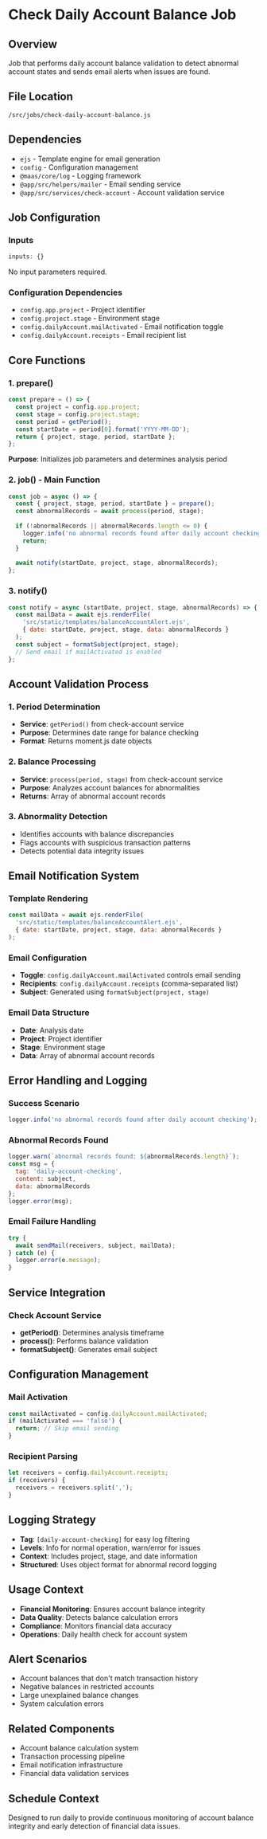 # Check Daily Account Balance Job

## Overview
Job that performs daily account balance validation to detect abnormal account states and sends email alerts when issues are found.

## File Location
`/src/jobs/check-daily-account-balance.js`

## Dependencies
- `ejs` - Template engine for email generation
- `config` - Configuration management
- `@maas/core/log` - Logging framework
- `@app/src/helpers/mailer` - Email sending service
- `@app/src/services/check-account` - Account validation service

## Job Configuration

### Inputs
```javascript
inputs: {}
```
No input parameters required.

### Configuration Dependencies
- `config.app.project` - Project identifier
- `config.project.stage` - Environment stage
- `config.dailyAccount.mailActivated` - Email notification toggle
- `config.dailyAccount.receipts` - Email recipient list

## Core Functions

### 1. prepare()
```javascript
const prepare = () => {
  const project = config.app.project;
  const stage = config.project.stage;
  const period = getPeriod();
  const startDate = period[0].format('YYYY-MM-DD');
  return { project, stage, period, startDate };
};
```
**Purpose**: Initializes job parameters and determines analysis period

### 2. job() - Main Function
```javascript
const job = async () => {
  const { project, stage, period, startDate } = prepare();
  const abnormalRecords = await process(period, stage);
  
  if (!abnormalRecords || abnormalRecords.length <= 0) {
    logger.info('no abnormal records found after daily account checking');
    return;
  }
  
  await notify(startDate, project, stage, abnormalRecords);
};
```

### 3. notify()
```javascript
const notify = async (startDate, project, stage, abnormalRecords) => {
  const mailData = await ejs.renderFile(
    'src/static/templates/balanceAccountAlert.ejs',
    { date: startDate, project, stage, data: abnormalRecords }
  );
  const subject = formatSubject(project, stage);
  // Send email if mailActivated is enabled
};
```

## Account Validation Process

### 1. Period Determination
- **Service**: `getPeriod()` from check-account service
- **Purpose**: Determines date range for balance checking
- **Format**: Returns moment.js date objects

### 2. Balance Processing
- **Service**: `process(period, stage)` from check-account service
- **Purpose**: Analyzes account balances for abnormalities
- **Returns**: Array of abnormal account records

### 3. Abnormality Detection
- Identifies accounts with balance discrepancies
- Flags accounts with suspicious transaction patterns
- Detects potential data integrity issues

## Email Notification System

### Template Rendering
```javascript
const mailData = await ejs.renderFile(
  'src/static/templates/balanceAccountAlert.ejs',
  { date: startDate, project, stage, data: abnormalRecords }
);
```

### Email Configuration
- **Toggle**: `config.dailyAccount.mailActivated` controls email sending
- **Recipients**: `config.dailyAccount.receipts` (comma-separated list)
- **Subject**: Generated using `formatSubject(project, stage)`

### Email Data Structure
- **Date**: Analysis date
- **Project**: Project identifier
- **Stage**: Environment stage
- **Data**: Array of abnormal account records

## Error Handling and Logging

### Success Scenario
```javascript
logger.info('no abnormal records found after daily account checking');
```

### Abnormal Records Found
```javascript
logger.warn(`abnormal records found: ${abnormalRecords.length}`);
const msg = {
  tag: 'daily-account-checking',
  content: subject,
  data: abnormalRecords
};
logger.error(msg);
```

### Email Failure Handling
```javascript
try {
  await sendMail(receivers, subject, mailData);
} catch (e) {
  logger.error(e.message);
}
```

## Service Integration

### Check Account Service
- **getPeriod()**: Determines analysis timeframe
- **process()**: Performs balance validation
- **formatSubject()**: Generates email subject

## Configuration Management

### Mail Activation
```javascript
const mailActivated = config.dailyAccount.mailActivated;
if (mailActivated === 'false') {
  return; // Skip email sending
}
```

### Recipient Parsing
```javascript
let receivers = config.dailyAccount.receipts;
if (receivers) {
  receivers = receivers.split(',');
}
```

## Logging Strategy
- **Tag**: `[daily-account-checking]` for easy log filtering
- **Levels**: Info for normal operation, warn/error for issues
- **Context**: Includes project, stage, and date information
- **Structured**: Uses object format for abnormal record logging

## Usage Context
- **Financial Monitoring**: Ensures account balance integrity
- **Data Quality**: Detects balance calculation errors
- **Compliance**: Monitors financial data accuracy
- **Operations**: Daily health check for account system

## Alert Scenarios
- Account balances that don't match transaction history
- Negative balances in restricted accounts
- Large unexplained balance changes
- System calculation errors

## Related Components
- Account balance calculation system
- Transaction processing pipeline
- Email notification infrastructure
- Financial data validation services

## Schedule Context
Designed to run daily to provide continuous monitoring of account balance integrity and early detection of financial data issues.